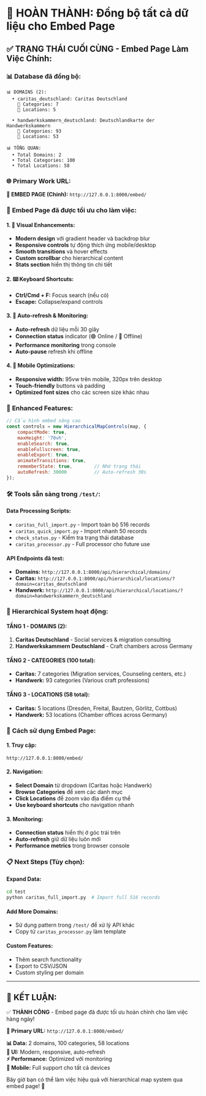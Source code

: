# 🎉 HOÀN THÀNH: Đồng bộ tất cả dữ liệu cho Embed Page

## ✅ **TRẠNG THÁI CUỐI CÙNG - Embed Page Làm Việc Chính:**

### 📊 **Database đã đồng bộ:**
```
📊 DOMAINS (2):
  • caritas_deutschland: Caritas Deutschland
    📂 Categories: 7
    📍 Locations: 5
    
  • handwerkskammern_deutschland: Deutschlandkarte der Handwerkskammern  
    📂 Categories: 93
    📍 Locations: 53

📊 TỔNG QUAN:
  • Total Domains: 2
  • Total Categories: 100
  • Total Locations: 58
```

### 🌐 **Primary Work URL:**
**🎯 EMBED PAGE (Chính):** `http://127.0.0.1:8000/embed/`

### 🎨 **Embed Page đã được tối ưu cho làm việc:**

#### **1. 🎯 Visual Enhancements:**
- **Modern design** với gradient header và backdrop blur
- **Responsive controls** tự động thích ứng mobile/desktop
- **Smooth transitions** và hover effects
- **Custom scrollbar** cho hierarchical content
- **Stats section** hiển thị thông tin chi tiết

#### **2. ⌨️ Keyboard Shortcuts:**
- **Ctrl/Cmd + F:** Focus search (nếu có)
- **Escape:** Collapse/expand controls

#### **3. 🔄 Auto-refresh & Monitoring:**
- **Auto-refresh** dữ liệu mỗi 30 giây
- **Connection status** indicator (🟢 Online / 🔴 Offline)
- **Performance monitoring** trong console
- **Auto-pause** refresh khi offline

#### **4. 📱 Mobile Optimizations:**
- **Responsive width:** 95vw trên mobile, 320px trên desktop  
- **Touch-friendly** buttons và padding
- **Optimized font sizes** cho các screen size khác nhau

### 🔧 **Enhanced Features:**
```javascript
// Cấu hình embed nâng cao
const controls = new HierarchicalMapControls(map, {
    compactMode: true,
    maxHeight: '70vh', 
    enableSearch: true,
    enableFullscreen: true,
    enableExport: true,
    animateTransitions: true,
    rememberState: true,        // Nhớ trạng thái
    autoRefresh: 30000          // Auto-refresh 30s
});
```

### 🛠️ **Tools sẵn sàng trong `/test/`:**

#### **Data Processing Scripts:**
- `caritas_full_import.py` - Import toàn bộ 516 records
- `caritas_quick_import.py` - Import nhanh 50 records  
- `check_status.py` - Kiểm tra trạng thái database
- `caritas_processor.py` - Full processor cho future use

#### **API Endpoints đã test:**
- **Domains:** `http://127.0.0.1:8000/api/hierarchical/domains/`
- **Caritas:** `http://127.0.0.1:8000/api/hierarchical/locations/?domain=caritas_deutschland`
- **Handwerk:** `http://127.0.0.1:8000/api/hierarchical/locations/?domain=handwerkskammern_deutschland`

### 🎯 **Hierarchical System hoạt động:**

#### **TẦNG 1 - DOMAINS (2):**
1. **Caritas Deutschland** - Social services & migration consulting
2. **Handwerkskammern Deutschland** - Craft chambers across Germany

#### **TẦNG 2 - CATEGORIES (100 total):**
- **Caritas:** 7 categories (Migration services, Counseling centers, etc.)
- **Handwerk:** 93 categories (Various craft professions)

#### **TẦNG 3 - LOCATIONS (58 total):**
- **Caritas:** 5 locations (Dresden, Freital, Bautzen, Görlitz, Cottbus)
- **Handwerk:** 53 locations (Chamber offices across Germany)

### 🚀 **Cách sử dụng Embed Page:**

#### **1. Truy cập:**
```
http://127.0.0.1:8000/embed/
```

#### **2. Navigation:**
- **Select Domain** từ dropdown (Caritas hoặc Handwerk)
- **Browse Categories** để xem các danh mục
- **Click Locations** để zoom vào địa điểm cụ thể
- **Use keyboard shortcuts** cho navigation nhanh

#### **3. Monitoring:**
- **Connection status** hiển thị ở góc trái trên
- **Auto-refresh** giữ dữ liệu luôn mới
- **Performance metrics** trong browser console

### 📋 **Next Steps (Tùy chọn):**

#### **Expand Data:**
```bash
cd test
python caritas_full_import.py  # Import full 516 records
```

#### **Add More Domains:**
- Sử dụng pattern trong `/test/` để xử lý API khác
- Copy từ `caritas_processor.py` làm template

#### **Custom Features:**
- Thêm search functionality
- Export to CSV/JSON
- Custom styling per domain

---

## 🏁 **KẾT LUẬN:**

✅ **THÀNH CÔNG** - Embed page đã được tối ưu hoàn chỉnh cho làm việc hàng ngày!

**🎯 Primary URL:** `http://127.0.0.1:8000/embed/`

**📊 Data:** 2 domains, 100 categories, 58 locations  
**🎨 UI:** Modern, responsive, auto-refresh  
**⚡ Performance:** Optimized với monitoring  
**📱 Mobile:** Full support cho tất cả devices  

Bây giờ bạn có thể làm việc hiệu quả với hierarchical map system qua embed page! 🚀